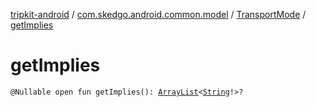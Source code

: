 [tripkit-android](../../index.md) / [com.skedgo.android.common.model](../index.md) / [TransportMode](index.md) / [getImplies](./get-implies.md)

# getImplies

`@Nullable open fun getImplies(): `[`ArrayList`](https://docs.oracle.com/javase/7/docs/api/java/util/ArrayList.html)`<`[`String`](https://kotlinlang.org/api/latest/jvm/stdlib/kotlin/-string/index.html)`!>?`